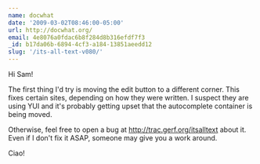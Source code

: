 ```yaml
---
name: docwhat
date: '2009-03-02T08:46:00-05:00'
url: http://docwhat.org/
email: 4e8076a0fdac6b8f284d8b316efdf7f3
_id: b17da06b-6894-4cf3-a184-13851aeedd12
slug: '/its-all-text-v080/'
---
```


Hi Sam!

The first thing I'd try is moving the edit button to a different corner. This
fixes certain sites, depending on how they were written. I suspect they are
using YUI and it's probably getting upset that the autocomplete container is
being moved.

Otherwise, feel free to open a bug at http://trac.gerf.org/itsalltext about
it. Even if I don't fix it ASAP, someone may give you a work around.

Ciao!
